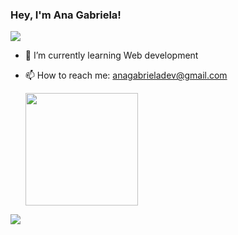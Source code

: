 ### Hey, I'm Ana Gabriela!
  <img src="https://user-images.githubusercontent.com/72721343/136669554-0f29b2df-f687-4105-bd5b-ccb467440115.gif">

- 🌱 I’m currently learning Web development
- 📫 How to reach me: anagabrieladev@gmail.com




  <a href="https://github.com/AnaGabrielaDev">
  <img height="180em" src="https://github-readme-stats.vercel.app/api?username=AnaGabrielaDev&show_icons=true&theme=nightowl&include_all_commits=true&count_private=true"?>
  
</div>

<div>
  <a href="https://www.linkedin.com/in/anagabrieladasilvab/" target="_blank"><img src="https://img.shields.io/badge/LinkedIn-0077B5?style=for-the-badge&logo=linkedin&logoColor=white" target="_blank"</a>

</div>

